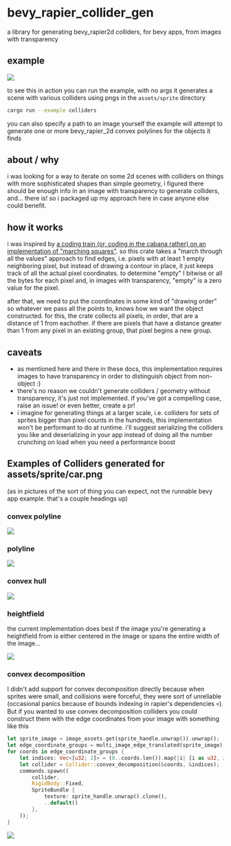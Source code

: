 # bevy_rapier_collider_gen

a library for generating bevy_rapier2d colliders, for bevy apps, from images with transparency

## example

![](/img/example-default.png)

to see this in action you can run the example, with no args it generates a scene with various colliders using pngs in the `assets/sprite` directory
```sh
cargo run --example colliders
```

you can also specify a path to an image yourself the example will attempt to generate one or more bevy_rapier_2d convex polylines for the objects it finds

## about / why

i was looking for a way to iterate on some 2d scenes with colliders on things with more sophisticated shapes than simple 
geometry, i figured there should be enough info in an image with transparency to generate colliders, and... there is! so i 
packaged up my approach here in case anyone else could benefit. 

## how it works

i was inspired by [a coding train (or, coding in the cabana rather) on an implementation of "marching squares"](https://youtu.be/0ZONMNUKTfU).
so this crate takes a "march through all the values" approach to find edges, i.e. pixels with at least 1 empty neighboring pixel, but 
instead of drawing a contour in place, it just keeps track of all the actual pixel coordinates. to determine "empty" I bitwise
or all the bytes for each pixel and, in images with transparency, "empty" is a zero value for the pixel.

after that, we need to put the coordinates in some kind of "drawing order" so whatever we pass all the points to, knows how we want the object constructed. for this, the
crate collects all pixels, in order, that are a distance of 1 from eachother. if there are pixels that have a distance greater than 1
from any pixel in an existing group, that pixel begins a new group.

## caveats

- as mentioned here and there in these docs, this implementation requires images to have transparency in order to distinguish object from non-object :)
- there's no reason we couldn't generate colliders / geometry without transparency, it's just not implemented. if you've got a compelling case, raise an issue! or even better, create a pr!
- i imagine for generating things at a larger scale, i.e. colliders for sets of sprites bigger than pixel counts in the hundreds, this implementation won't be performant to do at runtime. i'll suggest serializing the colliders you like and deserializing in your app instead of doing all the number crunching on load when you need a performance boost


## Examples of Colliders generated for assets/sprite/car.png 

(as in pictures of the sort of thing you can expect, not the runnable bevy app example. that's a couple headings up)


### convex polyline

![](/img/convex-polyline.png)

### polyline

![](/img/polyline.png)

### convex hull

![](/img/convex-hull.png)

### heightfield

the current implementation does best if the image you're generating a heightfield from is either centered in the image
or spans the entire width of the image...

![](/img/heightfield.png)

### convex decomposition

I didn't add support for convex decomposition directly because when sprites were small, and collisions were forceful, they were sort of unreliable (occasional panics because of bounds indexing in rapier's dependencies 💀). But if you wanted to use
convex decomposition colliders you could construct them with the edge coordinates from your image with something like this

```rust
let sprite_image = image_assets.get(sprite_handle.unwrap()).unwrap();
let edge_coordinate_groups = multi_image_edge_translated(sprite_image);
for coords in edge_coordinate_groups {
    let indices: Vec<[u32; 2]> = (0..coords.len()).map(|i| [i as u32, i as u32]).collect();
    let collider = Collider::convex_decomposition(&coords, &indices);
    commands.spawn((
        collider,
        RigidBody::Fixed,
        SpriteBundle {
            texture: sprite_handle.unwrap().clone(),
            ..default()
        },
    ));
}
```

![](/img/convex-decomposition.png)